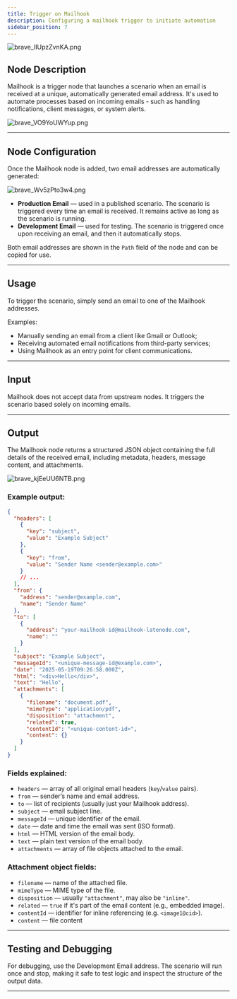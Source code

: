 ```yaml
---
title: Trigger on Mailhook
description: Configuring a mailhook trigger to initiate automation
sidebar_position: 7
---
```


![brave_lIUpzZvnKA.png](/img/placeholder.webp)

## Node Description

Mailhook is a trigger node that launches a scenario when an email is received at a unique, automatically generated email address. It's used to automate processes based on incoming emails - such as handling notifications, client messages, or system alerts.

![brave_VO9YoUWYup.png](/img/placeholder.webp)

---

## Node Configuration

Once the Mailhook node is added, two email addresses are automatically generated:

![brave_Wv5zPto3w4.png](/img/placeholder.webp)

- **Production Email** — used in a published scenario. The scenario is triggered every time an email is received. It remains active as long as the scenario is running.  
- **Development Email** — used for testing. The scenario is triggered once upon receiving an email, and then it automatically stops.  

Both email addresses are shown in the `Path` field of the node and can be copied for use.

---

## Usage

To trigger the scenario, simply send an email to one of the Mailhook addresses.

Examples:

- Manually sending an email from a client like Gmail or Outlook;  
- Receiving automated email notifications from third-party services;  
- Using Mailhook as an entry point for client communications.

---

## Input

Mailhook does not accept data from upstream nodes. It triggers the scenario based solely on incoming emails.

---

## Output

The Mailhook node returns a structured JSON object containing the full details of the received email, including metadata, headers, message content, and attachments.

![brave_kjEeUU6NTB.png](/img/placeholder.webp)

### Example output:

```json
{
  "headers": [
    {
      "key": "subject",
      "value": "Example Subject"
    },
    {
      "key": "from",
      "value": "Sender Name <sender@example.com>"
    }
    // ...
  ],
  "from": {
    "address": "sender@example.com",
    "name": "Sender Name"
  },
  "to": [
    {
      "address": "your-mailhook-id@mailhook-latenode.com",
      "name": ""
    }
  ],
  "subject": "Example Subject",
  "messageId": "<unique-message-id@example.com>",
  "date": "2025-05-19T09:26:58.000Z",
  "html": "<div>Hello</div>",
  "text": "Hello",
  "attachments": [
    {
      "filename": "document.pdf",
      "mimeType": "application/pdf",
      "disposition": "attachment",
      "related": true,
      "contentId": "<unique-content-id>",
      "content": {}
    }
  ]
}
````

### Fields explained:

* `headers` — array of all original email headers (`key`/`value` pairs).
* `from` — sender’s name and email address.
* `to` — list of recipients (usually just your Mailhook address).
* `subject` — email subject line.
* `messageId` — unique identifier of the email.
* `date` — date and time the email was sent (ISO format).
* `html` — HTML version of the email body.
* `text` — plain text version of the email body.
* `attachments` — array of file objects attached to the email.

### Attachment object fields:

* `filename` — name of the attached file.
* `mimeType` — MIME type of the file.
* `disposition` — usually `"attachment"`, may also be `"inline"`.
* `related` — `true` if it's part of the email content (e.g., embedded image).
* `contentId` — identifier for inline referencing (e.g. `<image1@cid>`).
* `content` — file content

---

## Testing and Debugging

For debugging, use the Development Email address. The scenario will run once and stop, making it safe to test logic and inspect the structure of the output data.

---
